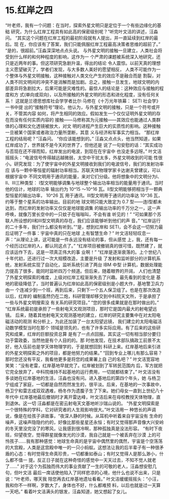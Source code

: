 # 15.红岸之四

 “叶老师，我有一个问题：在当时，探索外星文明只是定位于一个有些边缘化的基础 研究，为什么红岸工程具有如此高的保密级别呢？”听完叶文洁的讲述，汪淼问。 “其实这个问题在红岸工程的最初阶段就有人提出，并一直延续到红岸的最后。现 在，你应该有了答案，我们只能佩服红岸工程最高决策者思维的超前了。” “是的，很超前。”汪淼深深地点点头说。 与外星文明的接触一旦建立，人类社会将受到什么样的和何种程度的影响，这作为一 个严肃的课题被系统深入地研究，还只是近两年的事。但这项研究急剧升温，得出的结论 令人震惊。以前天真的理想主义愿望破灭了，学者们发现，与大多数人美好的愿望相反， 人类不可能作为一个整体与外星文明接触，这种接触对人类文化产生的效应不是融合而是 割裂，对人类不同文明间的冲突不是消解而是加剧。总之，接触一旦发生，地球文明的内 部差异将急剧拉大，后果可能是灾难性的。最惊人的结论是：这种效应与接触的程度和方 式\(单向或双向\)，以及所接触的外星文明的形态和进化程度，没有任何关系！ 这就是兰德思想库社会学学者比尔·马修在《十万光年铁幕： SETI 社会学》一书中提 出的“接触符号”理论。他认为，与外星文明的接触，只是一个符号或开关，不管其内容 如何，将产生相同的效应。假如发生一个仅仅证明外星文明的存在而没有任何实质内容的 接触——马修称其为元接触——其效应也能通过人类群体的心理和文化透镜被放大，对文 明的进程产生巨大的实质性的影响。这种接触一旦被某个国家或者政治力量所垄断，其意 义与经济和军事实力相当。 “那红岸工程的结局呢？”汪淼问。 “你应该能想到的。” 汪淼又点点头，他当然知道，如果红岸成功了，世界就不是今天的世界了，但他还是 说了一句安慰的话：“其实成功与否现在还不得而知，红岸发出的电波，到现在在宇宙中 也没走多远呀。” 叶文洁摇摇头：“电波信号传得越远越微弱，太空中干扰太多，外星文明收到的可能 性很小。研究发现：为了使宇宙中的外星文明接收到我们的电波信号，我们的发射功率应 该与一颗中等恒星的辐射功率相当。苏联天体物理学家卡达谢夫曾建议，可以根据宇宙中 不同文明用于通讯的能量，来对它们分级。他将想象中的文明分为Ⅰ、Ⅱ、Ⅲ三种类型： Ⅰ型文明能够调集与地球整个输出功率相当的能量用于通讯。当时他的估计，地球的功率 输出约为 10^15 ～10^16 瓦。Ⅱ型文明能够把相当于一颗典型恒星的输出功率， 10^26 瓦 用于通讯。Ⅲ型文明用于通讯的功率达 10^36 瓦，约等于整个星系的功率输出。目前的地 球文明只能大致定为 0.7 型——连Ⅰ型都未达到，而红岸的发射功率又仅仅是地球能调集 的输出功率的千万分之一，这一声呼唤，就像万里长空中的一只蚊子在嗡嗡叫，不会有谁 听见的！” “可如果那个苏联人所设想的Ⅱ和Ⅲ型文明真的存在，我们应该能够听到他们的声 音。” “红岸运行的二十多年，我们什么都没有听到。”“是，想到红岸和 SETI，会不会这一切努力最后证明了一件事：宇宙中真的只在地球 上有智慧生命？” 叶文洁轻轻叹息一声：“从理论上讲，这可能是一件永远没有结论的事，但从感觉 上，我，还有每一个经历过红岸的人，都认同这点了。” “红岸项目被撤销真的很可惜，既然建了，就应该运作下去，这是一项真正伟大的事 业啊！” “红岸是逐渐衰落的。上个世纪八十年代初，还进行过一次大规模改造，主要是升级 了发射和监听部分的计算机系统，发射系统实现了自动化，监听系统引进了两台 IBM 中型 计算机，数据处理能力提高了很多，能同时监听四万个频道。但后来，随着眼界的开阔， 人们也清楚了外星文明探索的难度，上级对红岸工程渐渐失去了兴趣。最先看到的变化是 基地的密级降低了，当时普遍认为红岸如此高的保密级别是小题大作，基地警卫兵力由一 个连减少到一个班，再到后来，只剩下一个五人保卫组了。也是在那次改造以后，红岸的 编制虽然仍在二炮，科研管理却移交到中科院天文所，于是承担了一些与外星文明搜索没 有关系的研究项目。” “您的很多成果就是在那时做出的。” “红岸系统最初是承担了一些射电天文观测项目，那时它是国内最大的射电望远镜。 后来，随着其他射电天文观测基地的建立，红岸的研究主要集中在对太阳电磁活动的观测 和分析上，为此还加装了一台太阳望远镜， 我们建立的太阳电磁活动数学模型当时在那个 领域是领先的，也有了许多实际应用。有了后来的这些研究和成果，红岸的巨额投资总算 是有了一点点回报。其实这一切有相当部分要归功于雷政委，当然他是有个人目的的。那 时他发现，在技术部队搞政工前景不太好，他入伍前也是学天体物理学的，于是就想回到 科研上来。红岸基地后来引进的外星文明探索之外的项目，都是他努力的结果。” “回到专业上哪儿有那么容易？那时您还没有平反，我看他更多是将您的成果署上自 己的名吧？” 叶文洁宽容地笑笑：“没有老雷，红岸基地早就完了。红岸被划到了军转民范围内 后，军方就把它完全放弃了，中科院维持不起基地的运行费用，一切就都结束了。” 叶文洁没有多谈她在红岸基地的生活，汪淼也没有问。进入基地后的第四个年头，她 与杨卫宁组成了家庭，一切都是自然而然发生的，很平淡。后来，在基地的一次事故中， 杨卫宁和雷志成双双遇难，杨冬作为遗腹子生了下来。她们母女一直到上世纪八十年代中 红岸基地最后撤销时才离开雷达峰，叶文洁后来在母校教授天体物理，直到退休。这一切 汪淼都是在密云射电天文基地听沙瑞山说的。 “外星文明探索是一个很特殊的学科，它对研究者的人生观影响很大。”叶文洁用一 种悠长的声调说，像是在给孩子讲故事，“夜深人静的时候。从耳机中听着来自宇宙没有 生命的噪声，这噪声隐隐约约的，好像比那些星星还永恒；有时又觉得那声音像大兴安岭 的冬天里没完没了的寒风，让我感到很冷啊，那种孤独真是没法形容。 “有时下夜班，仰望夜空，觉得群星就像发光的沙漠，我自己就是一个被丢弃在沙漠 上的可怜孩子……我有那种感觉：地球生命真的是宇宙中偶然里的偶然，宇宙是个空荡荡 的大宫殿，人类是这宫殿中唯一的一只小蚂蚁。这想法让我的后半辈子有一种很矛盾的心态：有时觉得生命真珍贵，一切都重如泰山；有时又觉得人是那么渺小，什么都不值一 提。反正日子就在这种奇怪的感觉中一天天过去，不知不觉人就老了……” 对于这个为孤独而伟大的事业贡献了一生的可敬的老人，汪淼想安慰几句，但叶文洁 最后一席话使他陷入了同样悲凉的心境，他什么也说不出来，只是说：“叶老师，哪天我 陪您再去红岸基地遗址看看。” 叶文洁缓缓摇摇头：“小汪，我和你不一样啊，岁数大了，身体也不好，什么都难预 料，以后也就是过一天算一天吧。” 看着叶文洁满头的银发，汪淼知道，她又想起了女儿。

